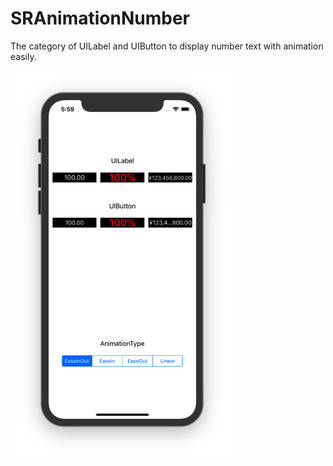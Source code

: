 # SRAnimationNumber
The category of UILabel and UIButton to display number text with animation easily.

![image](./screenshots.png)